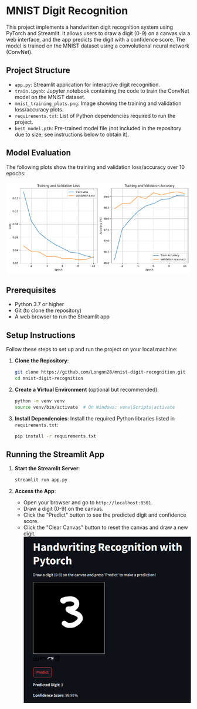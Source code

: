 # MNIST Digit Recognition

This project implements a handwritten digit recognition system using PyTorch and Streamlit. It allows users to draw a digit (0-9) on a canvas via a web interface, and the app predicts the digit with a confidence score. The model is trained on the MNIST dataset using a convolutional neural network (ConvNet).

## Project Structure
- `app.py`: Streamlit application for interactive digit recognition.
- `train.ipynb`: Jupyter notebook containing the code to train the ConvNet model on the MNIST dataset.
- `mnist_training_plots.png`: Image showing the training and validation loss/accuracy plots.
- `requirements.txt`: List of Python dependencies required to run the project.
- `best_model.pth`: Pre-trained model file (not included in the repository due to size; see instructions below to obtain it).

## Model Evaluation
The following plots show the training and validation loss/accuracy over 10 epochs:

![Model Evaluation](img/mnist_training_plots.png)
## Prerequisites
- Python 3.7 or higher
- Git (to clone the repository)
- A web browser to run the Streamlit app

## Setup Instructions
Follow these steps to set up and run the project on your local machine:

1. **Clone the Repository**:
   ```bash
   git clone https://github.com/Longnn28/mnist-digit-recognition.git
   cd mnist-digit-recognition
   ```

2. **Create a Virtual Environment** (optional but recommended):
   ```bash
   python -m venv venv
   source venv/bin/activate  # On Windows: venv\Scripts\activate
   ```

3. **Install Dependencies**:
   Install the required Python libraries listed in `requirements.txt`:
   ```bash
   pip install -r requirements.txt
   ```

## Running the Streamlit App
1. **Start the Streamlit Server**:
   ```bash
   streamlit run app.py
   ```

2. **Access the App**:
   - Open your browser and go to `http://localhost:8501`.
   - Draw a digit (0-9) on the canvas.
   - Click the "Predict" button to see the predicted digit and confidence score.
   - Click the "Clear Canvas" button to reset the canvas and draw a new digit.
![Running the Streamlit App](img/sample.png)